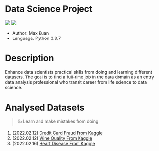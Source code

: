 # Data Science Project
<p>
	<img src="https://img.shields.io/badge/-python-61DAFB?logo=python">
	<img src="https://img.shields.io/github/license/WeiTaKuan/data_science_project">
</p>

- Author: Max Kuan
- Language: Python 3.9.7

# Description
Enhance data scientists practical skills from doing and learning different datasets. The goal is to find a full-time job in the data domain as an entry data analysis professional who transit career from life science to data science. 

# Analysed Datasets
>:thumbsup:
>Learn and make mistakes from doing
1. (2022.02.12) [Credit Card Fraud From Kaggle](https://github.com/WeiTaKuan/data_science_project/blob/main/CreditCardFraud/Exploratory_Data_Analysis.ipynb)
2. (2022.02.12) [Wine Quality From Kaggle](https://github.com/WeiTaKuan/data_science_project/blob/main/Wine%20Quality/Exploratory_Data_Analysis.ipynb)
3. (2022.02.16) [Heart Disease From Kaggle](https://github.com/WeiTaKuan/data_science_project/blob/main/Heart%20Disease%20UCI/Heart_Disease_Kaggle.ipynb)



